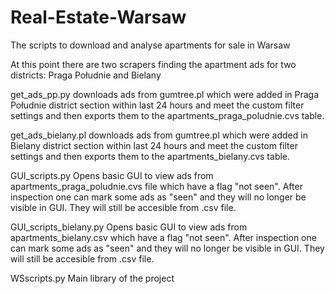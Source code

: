 # Real-Estate-Warsaw
The scripts to download and analyse apartments for sale in Warsaw

At this point there are two scrapers finding the apartment ads for two districts: Praga Południe and Bielany

get_ads_pp.py
downloads ads from gumtree.pl which were added in Praga Południe district section within last 24 hours and meet the custom filter settings
and then exports them to the apartments_praga_poludnie.cvs table.

get_ads_bielany.pl
downloads ads from gumtree.pl which were added in Bielany district section within last 24 hours and meet the custom filter settings
and then exports them to the apartments_bielany.cvs table.

GUI_scripts.py
Opens basic GUI to view ads from apartments_praga_poludnie.cvs file which have a flag "not seen".
After inspection one can mark some ads as "seen" and they will no longer be visible in GUI.
They will still be accesible from .csv file.

GUI_scripts_bielany.py
Opens basic GUI to view ads from apartments_bielany.csv which have a flag "not seen".
After inspection one can mark some ads as "seen" and they will no longer be visible in GUI.
They will still be accesible from .csv file.

WSscripts.py
Main library of the project

